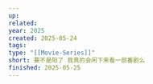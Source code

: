 ```yaml
---
up: 
related: 
year: 2025
created: 2025-05-24
tags: 
type: "[[Movie-Series]]"
short: 要不是阳了 我真的会闲下来看一部番剧么
finished: 2025-05-25
---
```

